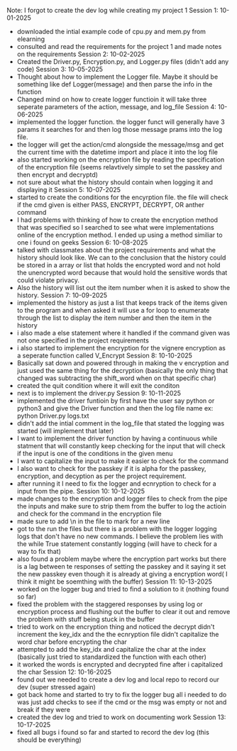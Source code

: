 Note: I forgot to create the dev log while creating my project 1
Session 1: 10-01-2025
- downloaded the intial example code of cpu.py and mem.py from elearning 
- consulted and read the requirements for the project 1 and made notes on the requirements
Session 2: 10-02-2025
- Created the Driver.py, Encryption.py, and Logger.py files (didn't add any code)
Session 3: 10-05-2025
- Thought about how to implement the Logger file. Maybe it should be something like def Logger(message) and then parse the info in the function
- Changed mind on how to create logger functioin it will take three seperate parameters of the action, message, and log_file
Session 4: 10-06-2025
- implemented the logger function. the logger funct will generally have 3 params it searches for and then log those message prams into the log file.
- the logger will get the action/cmd alongside the message/msg and get the current time with the datetime import and place it into the log file
- also started working on the encryption file by reading the specification of the encryption file (seems relavtively simple to set the passkey and then encrypt and decryptd)
- not sure about what the history should contain when logging it and displaying it
Session 5: 10-07-2025
- started to create the conditions for the encyrption file. the file will check if the cmd given is either PASS, ENCRYPT, DECRYPT, OR anther command
- I had problems with thinking of how to create the encryption method that was specified so I searched to see what were implementations online of the encryption method. I ended up using a method similiar to one i found on geeks
Session 6: 10-08-2025
- talked with classmates about the project requirements and what the history should look like. We can to the conclusion that the history could be stored in a array or list that holds the encrypted word and not hold the unencrypted word because that would hold the sensitive words that could violate privacy.
- Also the history will list out the item number when it is asked to show the history.
Session 7: 10-09-2025
- implemented the history as just a list that keeps track of the items given to the program and when asked it will use a for loop to enumerate through the list to display the item number and then the item in the history
- i also made a else statement where it handled if the command given was not one specified in the project requirements
- i also started to implement the encryption for the vignere encryption as a seperate function called V_Encrypt
Session 8: 10-10-2025
- Basically sat down and powered through in making the v encryption and just used the same thing for the decryption (basically the only thing that changed was subtracting the shift_word when on that specific char)
- created the quit condition where it will exit the conditon 
- next is to implement the driver.py 
Session 9: 10-11-2025
- implemented the driver funtioin by first have the user say python or python3 and give the Driver function and then the log file name ex: python Driver.py logs.txt
- didn't add the intial comment in the log_file that stated the logging was started (will implement that later)
- I want to implement the driver function by having a continuous while statment that will constantly keep checking for the input that will check if the input is one of the conditions in the given menu
- I want to capitalize the input to make it easier to check for the command 
- I also want to check for the passkey if it is alpha for the passkey, encryption, and decyption as per the project requirement.
- after running it I need to fix the logger and ecnryption to check for a input from the pipe.
Session 10: 10-12-2025
- made changes to the encryption and logger files to check from the pipe the inputs and make sure to strip them from the buffer to log the actioin and check for the command in the encryption file
- made sure to add \n in the file to mark for a new line
- got to the run the files but there is a problem with the logger logging logs that don't have no new commands. I believe the problem lies with the while True statement constantly logging (will have to check for a way to fix that)
- also found a problem maybe where the encryption part works but there is a lag between te responses of setting the passkey and it saying it set the new passkey even though it is already at giving a encryption word( I think it might be soemthing with the buffer)
Session 11: 10-13-2025
- worked on the logger bug and tried to find a solution to it (nothing found so far)
- fixed the problem with the staggered responses by using log or encryption process and flushing out the buffer to clear it out and remove the problem with stuff being stuck in the buffer
- tried to work on the encryption thing and noticed the decrypt didn't increment the key_idx and the the ecnryption file didn't capitalize the word char before encrypting the char
- attempted to add the key_idx and capitalize the char at the index (basically just tried to standardized the function with each other)
- it worked the words is encrypted and decrypted fine after i capitalized the char
Session 12: 10-16-2025
- found out we needed to create a dev log and local repo to record our dev (super stressed again)
- got back home and started to try to fix the logger bug all i needed to do was just add checks to see if the cmd or the msg was empty or not and break if they were
- created the dev log and tried to work on documenting work
Session 13: 10-17-2025
- fixed all bugs i found so far and started to record the dev log (this should be everything)


